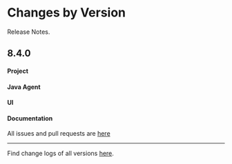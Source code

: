 Changes by Version
==================
Release Notes.

8.4.0
------------------
#### Project


#### Java Agent


#### UI


#### Documentation


All issues and pull requests are [here](https://github.com/apache/skywalking/milestone/68?closed=1)

------------------
Find change logs of all versions [here](changes).
